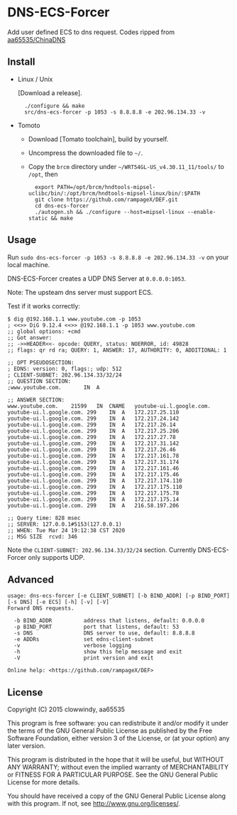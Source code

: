 DNS-ECS-Forcer
========

Add user defined ECS to dns request. Codes ripped from [aa65535/ChinaDNS](https://github.com/aa65535/ChinaDNS)

Install
-------

* Linux / Unix

    [Download a release].

        ./configure && make
        src/dns-ecs-forcer -p 1053 -s 8.8.8.8 -e 202.96.134.33 -v

* Tomoto

    * Download [Tomato toolchain], build by yourself.
    * Uncompress the downloaded file to `~/`.
    * Copy the `brcm` directory under
      `~/WRT54GL-US_v4.30.11_11/tools/` to `/opt`, then

            export PATH=/opt/brcm/hndtools-mipsel-uclibc/bin/:/opt/brcm/hndtools-mipsel-linux/bin/:$PATH
            git clone https://github.com/rampageX/DEF.git
            cd dns-ecs-forcer
            ./autogen.sh && ./configure --host=mipsel-linux --enable-static && make


Usage
-----
	
Run `sudo dns-ecs-forcer -p 1053 -s 8.8.8.8 -e 202.96.134.33 -v` on your local machine.

DNS-ECS-Forcer creates a UDP DNS Server at `0.0.0.0:1053`.

Note: The upsteam dns server must support ECS.

Test if it works correctly:

    $ dig @192.168.1.1 www.youtube.com -p 1053
	; <<>> DiG 9.12.4 <<>> @192.168.1.1 -p 1053 www.youtube.com
	;; global options: +cmd
	;; Got answer:
	;; ->>HEADER<<- opcode: QUERY, status: NOERROR, id: 49828
	;; flags: qr rd ra; QUERY: 1, ANSWER: 17, AUTHORITY: 0, ADDITIONAL: 1

	;; OPT PSEUDOSECTION:
	; EDNS: version: 0, flags:; udp: 512
	; CLIENT-SUBNET: 202.96.134.33/32/24
	;; QUESTION SECTION:
	;www.youtube.com.		IN	A

	;; ANSWER SECTION:
	www.youtube.com.	21599	IN	CNAME	youtube-ui.l.google.com.
	youtube-ui.l.google.com. 299	IN	A	172.217.25.110
	youtube-ui.l.google.com. 299	IN	A	172.217.24.142
	youtube-ui.l.google.com. 299	IN	A	172.217.26.14
	youtube-ui.l.google.com. 299	IN	A	172.217.25.206
	youtube-ui.l.google.com. 299	IN	A	172.217.27.78
	youtube-ui.l.google.com. 299	IN	A	172.217.31.142
	youtube-ui.l.google.com. 299	IN	A	172.217.26.46
	youtube-ui.l.google.com. 299	IN	A	172.217.161.78
	youtube-ui.l.google.com. 299	IN	A	172.217.31.174
	youtube-ui.l.google.com. 299	IN	A	172.217.161.46
	youtube-ui.l.google.com. 299	IN	A	172.217.175.46
	youtube-ui.l.google.com. 299	IN	A	172.217.174.110
	youtube-ui.l.google.com. 299	IN	A	172.217.175.110
	youtube-ui.l.google.com. 299	IN	A	172.217.175.78
	youtube-ui.l.google.com. 299	IN	A	172.217.175.14
	youtube-ui.l.google.com. 299	IN	A	216.58.197.206

	;; Query time: 828 msec
	;; SERVER: 127.0.0.1#5153(127.0.0.1)
	;; WHEN: Tue Mar 24 19:12:38 CST 2020
	;; MSG SIZE  rcvd: 346

Note the `CLIENT-SUBNET: 202.96.134.33/32/24` section. Currently DNS-ECS-Forcer only supports UDP.

Advanced
--------

```
usage: dns-ecs-forcer [-e CLIENT_SUBNET] [-b BIND_ADDR] [-p BIND_PORT] [-s DNS] [-e ECS] [-h] [-v] [-V]
Forward DNS requests.

  -b BIND_ADDR          address that listens, default: 0.0.0.0
  -p BIND_PORT          port that listens, default: 53
  -s DNS                DNS server to use, default: 8.8.8.8
  -e ADDRs              set edns-client-subnet
  -v                    verbose logging
  -h                    show this help message and exit
  -V                    print version and exit

Online help: <https://github.com/rampageX/DEF>
```

License
-------

Copyright (C) 2015 clowwindy, aa65535

This program is free software: you can redistribute it and/or modify
it under the terms of the GNU General Public License as published by
the Free Software Foundation, either version 3 of the License, or
(at your option) any later version.

This program is distributed in the hope that it will be useful,
but WITHOUT ANY WARRANTY; without even the implied warranty of
MERCHANTABILITY or FITNESS FOR A PARTICULAR PURPOSE.  See the
GNU General Public License for more details.

You should have received a copy of the GNU General Public License
along with this program.  If not, see <http://www.gnu.org/licenses/>.


